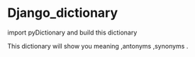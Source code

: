 # Django_dictionary
import pyDictionary 
and build this  dictionary 

This dictionary will show you meaning ,antonyms ,synonyms . 
